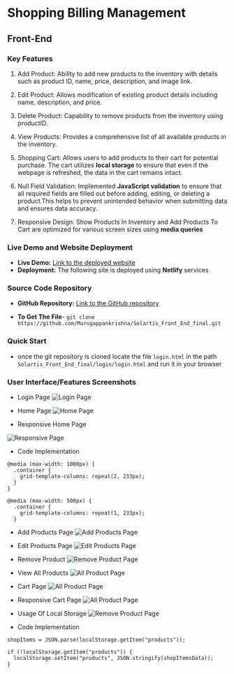 
# Shopping Billing Management 

## Front-End
### Key Features


1. Add Product: Ability to add new products to the inventory with details such as product ID, name, price, description, and image link.

2. Edit Product: Allows modification of existing product details including name, description, and price.

3. Delete Product: Capability to remove products from the inventory using productID.

4. View Products: Provides a comprehensive list of all available products in the inventory.

5. Shopping Cart: Allows users to add products to their cart for potential purchase. The cart utilizes __local storage__ to ensure that even if the webpage is refreshed, the data in the cart remains intact.

6. Null Field Validation: Implemented __JavaScript validation__ to ensure that all required fields are filled out before adding, editing, or deleting a product.This helps to prevent unintended behavior when submitting data and ensures data accuracy.

7. Responsive Design: Show Products In Inventory  and Add Products To Cart are optimized for various screen sizes using __media queries__

### Live Demo and Website Deployment 
- **Live Demo:** [Link to the deployed website](https://solartis-shoppingbilling-management.netlify.app/)
- **Deployment:** The following site  is deployed using **Netlify** services 


###  Source Code Repository
- **GitHub Repository:** [Link to the GitHub repository](https://github.com/Murugappankrishna/Solartis_Front_End_final)

- **To Get The File**- `git clone https://github.com/Murugappankrishna/Solartis_Front_End_final.git`

### Quick Start
- once the git repository is cloned locate the file ``login.html`` in the path ``Solartis_Front_End_final/login/login.html`` and run it in your browser

### User Interface/Features Screenshots
- Login Page
![Login Page](Screenshots/LoginPage.png)
- Home Page
![Home Page](Screenshots/HomePage.png)

- Responsive Home Page
  
![Responsive Page](Screenshots/Intreactive2.png)

- Code Implementation
  
```
@media (max-width: 1000px) {
  .container {
    grid-template-columns: repeat(2, 233px);
  }
}
```

```
@media (max-width: 500px) {
  .container {
    grid-template-columns: repeat(1, 233px);
  }
```
- Add Products Page
![Add Products Page](Screenshots/AddPage.png)
- Edit Products Page
![Edit Products  Page](Screenshots/EditPage.png)
- Remove Product
![Remove Product Page](Screenshots/DeletePage.png)
- View All Products
![All Product Page](Screenshots/ProductsPage.png)
- Cart Page
![All Product Page](Screenshots/AddToCart.png)
- Responsive Cart Page
![All Product Page](Screenshots/CartIntreactive1.png)
- Usage Of Local Storage
![Remove Product Page](Screenshots/localstorage.png)

- Code Implementation 
```
shopItems = JSON.parse(localStorage.getItem("products"));
```

```
if (!localStorage.getItem("products")) {
  localStorage.setItem("products", JSON.stringify(shopItemsData));
}
```


